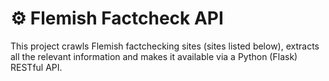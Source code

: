 # ⚙ Flemish Factcheck API

This project crawls Flemish factchecking sites (sites listed below), extracts all the relevant information and makes it available via a Python (Flask) RESTful API.

